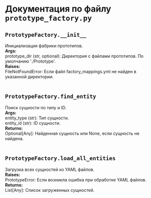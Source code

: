 # Документация по файлу `prototype_factory.py`


## `PrototypeFactory.__init__`<br>
Инициализация фабрики прототипов.<br>
**Args:**<br>
prototype_dir (str, optional): Директория с файлами прототипов. По умолчанию './Prototype'.<br>
**Raises:**<br>
FileNotFoundError: Если файл factory_mappings.yml не найден в указанной директории.<br>
<br>

## `PrototypeFactory.find_entity`<br>
Поиск сущности по типу и ID.<br>
**Args:**<br>
entity_type (str): Тип сущности.<br>
entity_id (str): ID сущности.<br>
**Returns:**<br>
Optional[Any]: Найденная сущность или None, если сущность не найдена.<br>
<br>

## `PrototypeFactory.load_all_entities`<br>
Загрузка всех сущностей из YAML файлов.<br>
**Raises:**<br>
PrototypeError: Если возникла ошибка при обработке YAML файлов.<br>
**Returns:**<br>
List[Any]: Список загруженных сущностей.<br>
<br>
